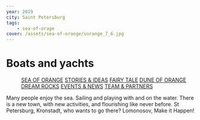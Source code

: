 ```yaml
---
year: 2019
city: Saint Petersburg
tags:
    - sea-of-orage
cover: /assets/sea-of-orange/sorange_7_6.jpg
---
```


# Boats and yachts

<Menu>
<a href="/sea-of-orange">SEA OF ORANGE</a>
<a href="/sea-of-orange/stories-and-ideas">STORIES & IDEAS</a>
<a href="/sea-of-orange/fairytale">FAIRY TALE</a>
<a href="/sea-of-orange/dune-of-orange">DUNE OF ORANGE</a>
<a href="/sea-of-orange/dreamrocks">DREAM ROCKS</a>
<a href="/sea-of-orange/events-and-news">EVENTS & NEWS</a>
<a href="/sea-of-orange/team-and-partners">TEAM & PARTNERS</a>
</Menu>

Many people enjoy the sea. Sailing and playing with and on the water. There is a new town, with new activities, and flourishing like never before. St Petersburg, Kronstadt, who wants to go there? Lomonosov, Make it Happen!
